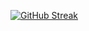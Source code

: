 [![GitHub Streak](https://github-readme-streak-stats.herokuapp.com?user=xeniy4&theme=tokyonight)](https://git.io/streak-stats)
